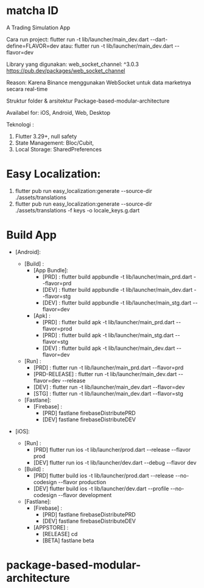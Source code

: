 # matcha ID

A Trading Simulation App

Cara run project:
  flutter run -t lib/launcher/main_dev.dart  --dart-define=FLAVOR=dev
atau:
  flutter run -t lib/launcher/main_dev.dart --flavor=dev

Library yang digunakan:
  web_socket_channel: ^3.0.3
  https://pub.dev/packages/web_socket_channel

Reason:
  Karena Binance menggunakan WebSocket untuk data marketnya secara real-time

Struktur folder & arsitektur
  Package-based-modular-architecture

Availabel for:
  iOS,
  Android,
  Web,
  Desktop

Teknologi :
1. Flutter 3.29+, null safety
2. State Management: Bloc/Cubit,
3. Local Storage: SharedPreferences


# Easy Localization:

1. flutter pub run easy_localization:generate --source-dir ./assets/translations
2. flutter pub run easy_localization:generate --source-dir ./assets/translations -f keys -o locale_keys.g.dart

# Build App

- [Android]:

  - [Build] :
    - [App Bundle]:
      - [PRD] : flutter build appbundle -t lib/launcher/main_prd.dart --flavor=prd
      - [DEV] : flutter build appbundle -t lib/launcher/main_dev.dart --flavor=stg
      - [DEV] : flutter build appbundle -t lib/launcher/main_stg.dart --flavor=dev
    - [Apk] :
      - [PRD] : flutter build apk -t lib/launcher/main_prd.dart --flavor=prod
      - [PRD] : flutter build apk -t lib/launcher/main_stg.dart --flavor=stg
      - [DEV] : flutter build apk -t lib/launcher/main_dev.dart --flavor=dev
  - [Run] :
    - [PRD] : flutter run -t lib/launcher/main_prd.dart --flavor=prd
    - [PRD-RELEASE] : flutter run -t lib/launcher/main_dev.dart --flavor=dev --release
    - [DEV] : flutter run -t lib/launcher/main_dev.dart --flavor=dev
    - [STG] : flutter run -t lib/launcher/main_dev.dart --flavor=stg
  - [Fastlane]:
    - [Firebase] :
      - [PRD] fastlane firebaseDistributePRD
      - [DEV] fastlane firebaseDistributeDEV

- [iOS]:
  - [Run] :
    - [PRD] flutter run ios -t lib/launcher/prod.dart --release --flavor prod
    - [DEV] flutter run ios -t lib/launcher/dev.dart --debug --flavor dev
  - [Build] :
    - [PRD] flutter build ios -t lib/launcher/prod.dart --release --no-codesign --flavor production
    - [DEV] flutter build ios -t lib/launcher/dev.dart --profile --no-codesign --flavor development
  - [Fastlane]:
    - [Firebase] :
      - [PRD] fastlane firebaseDistributePRD
      - [DEV] fastlane firebaseDistributeDEV
    - [APPSTORE] :
      - [RELEASE] cd
      - [BETA] fastlane beta
# package-based-modular-architecture
